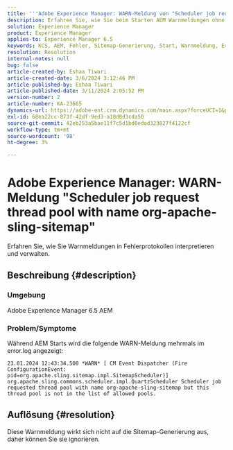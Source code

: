```yaml
---
title: '''Adobe Experience Manager: WARN-Meldung von "Scheduler job request thread pool with name org-apache-sling-sitemap"'
description: Erfahren Sie, wie Sie beim Starten AEM Warnmeldungen ohne Auswirkungen sicher verarbeiten können.
solution: Experience Manager
product: Experience Manager
applies-to: Experience Manager 6.5
keywords: KCS, AEM, Fehler, Sitemap-Generierung, Start, Warnmeldung, Error.log, Thread-Pool
resolution: Resolution
internal-notes: null
bug: false
article-created-by: Eshaa Tiwari
article-created-date: 3/6/2024 3:12:46 PM
article-published-by: Eshaa Tiwari
article-published-date: 3/11/2024 2:05:52 PM
version-number: 2
article-number: KA-23665
dynamics-url: https://adobe-ent.crm.dynamics.com/main.aspx?forceUCI=1&pagetype=entityrecord&etn=knowledgearticle&id=ce4145f6-cbdb-ee11-904d-6045bd006b4b
exl-id: 68ea22cc-873f-42df-9ed3-a18d8d3cda50
source-git-commit: 42eb253a5bae11f7c5d1bd0edad323827f4122cf
workflow-type: tm+mt
source-wordcount: '98'
ht-degree: 3%

---
```


# Adobe Experience Manager: WARN-Meldung &quot;Scheduler job request thread pool with name org-apache-sling-sitemap&quot;


Erfahren Sie, wie Sie Warnmeldungen in Fehlerprotokollen interpretieren und verwalten.

## Beschreibung {#description}


### <b>Umgebung</b>

Adobe Experience Manager 6.5 AEM

### Problem/Symptome

Während AEM Starts wird die folgende WARN-Meldung mehrmals im error.log angezeigt:


```
23.01.2024 12:43:34.500 *WARN* [ CM Event Dispatcher (Fire ConfigurationEvent: pid=org.apache.sling.sitemap.impl.SitemapScheduler)]  org.apache.sling.commons.scheduler.impl.QuartzScheduler Scheduler job requested thread pool with name org-apache-sling-sitemap but this thread pool is not in the list of allowed pools.
```





## Auflösung {#resolution}


Diese Warnmeldung wirkt sich nicht auf die Sitemap-Generierung aus, daher können Sie sie ignorieren.
